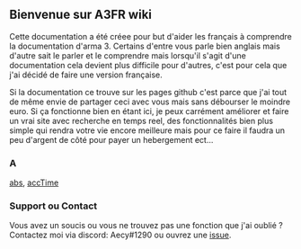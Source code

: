 ## Bienvenue sur A3FR wiki

Cette documentation a été créee pour but d'aider les français à comprendre la documentation d'arma 3. Certains d'entre vous parle bien anglais mais d'autre sait le parler et le comprendre mais lorsqu'il s'agit d'une documentation cela devient plus difficile pour d'autres, c'est pour cela que j'ai décidé de faire une version française.

Si la documentation ce trouve sur les pages github c'est parce que j'ai tout de même envie de partager ceci avec vous mais sans débourser le moindre euro. Si ça fonctionne bien en étant ici, je peux carrément améliorer et faire un vrai site avec recherche en temps reel, des fonctionnalités bien plus simple qui rendra votre vie encore meilleure mais pour ce faire il faudra un peu d'argent de côté pour payer un hebergement ect...

### A
[abs](a/abs.md), [accTime](a/accTime.md)

### Support ou Contact

Vous avez un soucis ou vous ne trouvez pas une fonction que j'ai oublié ? Contactez moi via discord: Aecy#1290 ou ouvrez une [issue](https://github.com/aecy/a3fr-wiki/issues/new).
